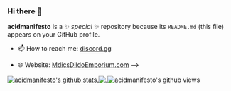 ### Hi there 👋


**acidmanifesto** is a ✨ _special_ ✨ repository because its `README.md` (this file) appears on your GitHub profile.

- 📫 How to reach me:  [discord.gg](https://discord.gg/TpxqWWT)

- 🌐 Website: [MdicsDildoEmporium.com](https://mdicsdildoemporium.com)
-->
<a href="https://github.com/acidmanifesto">
  <img align="center" src="https://github-readme-stats.vercel.app/api?username=acidmanifesto&show_icons=true&theme=cobalt&include_all_commits=true" alt="acidmanifesto's github stats" />
</a>
<a href="https://github.com/acidmanifesto">
  <img align="center" src="https://github-readme-stats.vercel.app/api/top-langs/?username=acidmanifesto&layout=compact&theme=cobalt" />
</a>

<img align="center" src="https://gpvc.arturio.dev/acidmanifesto" alt="acidmanifesto's github views" />
